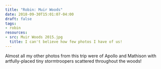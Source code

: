 ```yaml
---
title: "Robin: Muir Woods"
date: 2018-09-30T15:01:07-04:00
draft: false
tags:
- robin
resources:
- src: Muir Woods 2015.jpg
  title: I can't believe how few photos I have of us!
---
```


Almost all my other photos from this trip were of Apollo and Mathison with artfully-placed tiny stormtroopers scattered throughout the woods!
